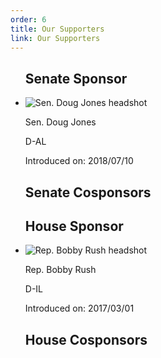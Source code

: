 ```yaml
---
order: 6
title: Our Supporters
link: Our Supporters
---
```


<ul class="cosponsors senate col-md-6">
      <h2>Senate Sponsor</h2>
      <li class="cosponsor d">
        <div class="photoblock">
          <img src="https://theunitedstates.io/images/congress/450x550/J000300.jpg" class="photoblock-img" alt="Sen. Doug Jones headshot">
        </div>
        <div class="info">
          <p class="name">Sen. Doug Jones</p>
          <p class="data">D-AL</p>
          <p class="joindate">Introduced on: 2018/07/10</p>
        </div>
      </li>
      <h2>Senate Cosponsors</h2>
</ul>

<ul class="cosponsors house col-md-6">
      <h2>House Sponsor</h2>
      <li class="cosponsor d">
        <div class="photoblock">
          <img src="https://theunitedstates.io/images/congress/450x550/R000515.jpg" class="photoblock-img" alt="Rep. Bobby Rush headshot">
        </div>
        <div class="info">
          <p class="name">Rep. Bobby Rush</p>
          <p class="data">D-IL</p>
          <p class="joindate">Introduced on: 2017/03/01</p>
        </div>
      </li>
      <h2>House Cosponsors</h2>
</ul>

<script id="entry-template" type="text/x-handlebars-template">
  {% raw %}
    <li class="cosponsor {{toLowerCase party}}">
      <div class="photoblock">
        <img src="{{image}}" class="photoblock-img" alt="{{title}} {{name}} headshot">
      </div>
      <div class="info">
        <p class="name">{{title}} {{name}}</p>
        <p class="data">{{party}}-{{state}}</p>
        <p class="joindate">Joined on: {{joindate}}</p>
      </div>
    </li>
  {% endraw %}
</script>
